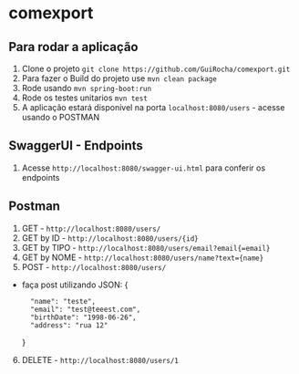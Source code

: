 # comexport

## Para rodar a aplicação

1. Clone o projeto `git clone https://github.com/GuiRocha/comexport.git`
2. Para fazer o Build do projeto use `mvn clean package`
3. Rode usando `mvn spring-boot:run`
4. Rode os testes unitarios `mvn test`
5. A aplicação estará disponivel na porta `localhost:8080/users` - acesse usando o POSTMAN

## SwaggerUI - Endpoints

1. Acesse `http://localhost:8080/swagger-ui.html` para conferir os endpoints

## Postman

1. GET - `http://localhost:8080/users/`
2. GET by ID - `http://localhost:8080/users/{id}`
3. GET by TIPO - `http://localhost:8080/users/email?email{=email}`
4. GET by NOME - `http://localhost:8080/users/name?text={name}`
5. POST - `http://localhost:8080/users/`
- faça post utilizando JSON:
    {
        
        "name": "teste",
        "email": "test@teeest.com",
        "birthDate": "1998-06-26",
        "address": "rua 12"
        
    }
    
6. DELETE - `http://localhost:8080/users/1`
